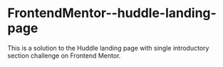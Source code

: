 # FrontendMentor--huddle-landing-page
This is a solution to the Huddle landing page with single introductory section challenge on Frontend Mentor.
